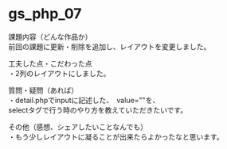 # gs_php_07

課題内容（どんな作品か）<br/>
前回の課題に更新・削除を追加し、レイアウトを変更しました。<br/>

工夫した点・こだわった点<br/>
・2列のレイアウトにしました。<br/>

質問・疑問（あれば）<br/>
・detail.phpでinputに記述した、　value="<?=$row["industry"]?>"を、<br/>
selectタグで行う時のやり方を教えていただきたいです。<br/>

その他（感想、シェアしたいことなんでも）<br/>
・もう少しレイアウトに凝ることが出来たらよかったなと思います。<br/>

